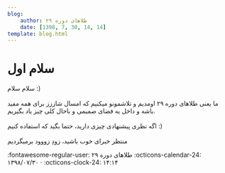 ```yaml
---
blog:
    author: طلاهای دوره ۲۹
    date: [1398, 7, 30, 14, 14]
template: blog.html
---
```

# سلام اول

<div class="cnt">
<p>سلام سلام :)<br/><br/>ما یعنی طلاهای دوره ۲۹ اومدیم و تلاشمونو میکنیم که امسال شاززز برای همه مفید باشه و داخل یه فضای صمیمی و باحال کلی چیز یاد بگیریم.<br/><br/>اگه نظری پیشنهادی چیزی دارید، حتما بگید که استفاده کنیم :)<br/><br/>منتظر خبرای خوب باشید، زودِ زووود برمیگردیم</p>
</div>

<div class="blog-info" markdown>
<span class="blog-author">
:fontawesome-regular-user: طلاهای دوره ۲۹
</span>
<span class="blog-date">
:octicons-calendar-24: ۱۳۹۸/۰۷/۳۰ · :octicons-clock-24: ۱۴:۱۴
</span>
</div>


